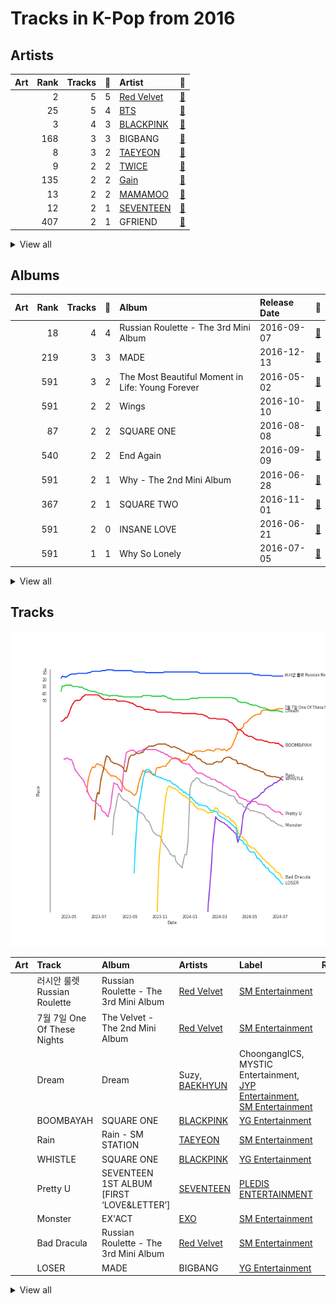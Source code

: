 # Tracks in K-Pop from 2016

## Artists

| Art | Rank | Tracks | 💚 | Artist | 🔗 |
|:---|---:|---:|---:|:---|:---|
| <img src="https://i.scdn.co/image/ab6761610000e5eb02a562ea6b1dc718394010ac" alt="" width="50" /> | 2 | 5 | 5 | [Red Velvet](../../../artists/red_velvet/overview.md) | [🔗](https://open.spotify.com/artist/1z4g3DjTBBZKhvAroFlhOM) |
| <img src="https://i.scdn.co/image/ab6761610000e5ebd642648235ebf3460d2d1f6a" alt="" width="50" /> | 25 | 5 | 4 | [BTS](../../../artists/bts/overview.md) | [🔗](https://open.spotify.com/artist/3Nrfpe0tUJi4K4DXYWgMUX) |
| <img src="https://i.scdn.co/image/ab6761610000e5ebc9690bc711d04b3d4fd4b87c" alt="" width="50" /> | 3 | 4 | 3 | [BLACKPINK](../../../artists/blackpink/overview.md) | [🔗](https://open.spotify.com/artist/41MozSoPIsD1dJM0CLPjZF) |
| <img src="https://i.scdn.co/image/ab6761610000e5eb597a4257d0022e2ac837fa7d" alt="" width="50" /> | 168 | 3 | 3 | BIGBANG | [🔗](https://open.spotify.com/artist/4Kxlr1PRlDKEB0ekOCyHgX) |
| <img src="https://i.scdn.co/image/ab6761610000e5eb5e97e9ea9133fbfa41e27498" alt="" width="50" /> | 8 | 3 | 2 | [TAEYEON](../../../artists/taeyeon/overview.md) | [🔗](https://open.spotify.com/artist/3qNVuliS40BLgXGxhdBdqu) |
| <img src="https://i.scdn.co/image/ab6761610000e5eb0c6952f39ba680489149a54c" alt="" width="50" /> | 9 | 2 | 2 | [TWICE](../../../artists/twice/overview.md) | [🔗](https://open.spotify.com/artist/7n2Ycct7Beij7Dj7meI4X0) |
| <img src="https://i.scdn.co/image/ab67616d0000b273e328c250ba600a7e0a48f867" alt="" width="50" /> | 135 | 2 | 2 | [Gain](../../../artists/gain/overview.md) | [🔗](https://open.spotify.com/artist/4R60A85t9mTZzCqJlVswuo) |
| <img src="https://i.scdn.co/image/ab6761610000e5ebe12972169702affd7a4c48ec" alt="" width="50" /> | 13 | 2 | 2 | [MAMAMOO](../../../artists/mamamoo/overview.md) | [🔗](https://open.spotify.com/artist/0XATRDCYuuGhk0oE7C0o5G) |
| <img src="https://i.scdn.co/image/ab6761610000e5eb9b445a3abb3dda380ec07243" alt="" width="50" /> | 12 | 2 | 1 | [SEVENTEEN](../../../artists/seventeen/overview.md) | [🔗](https://open.spotify.com/artist/7nqOGRxlXj7N2JYbgNEjYH) |
| <img src="https://i.scdn.co/image/ab6761610000e5ebd0701912e6fccf8427bc7361" alt="" width="50" /> | 407 | 2 | 1 | GFRIEND | [🔗](https://open.spotify.com/artist/0qlWcS66ohOIi0M8JZwPft) |


<details>
<summary>View all</summary>

| Art | Rank | Tracks | 💚 | Artist | 🔗 |
|:---|---:|---:|---:|:---|:---|
| <img src="https://i.scdn.co/image/ab6761610000e5eb8fa01bd9ebc453cbb85a4843" alt="" width="50" /> | 30 | 1 | 1 | [NCT 127](../../../artists/nct_127/overview.md) | [🔗](https://open.spotify.com/artist/7f4ignuCJhLXfZ9giKT7rH) |
| <img src="https://i.scdn.co/image/ab6761610000e5ebf8786ccb6031a3266bb15606" alt="" width="50" /> | 244 | 1 | 1 | [WJSN](../../../artists/wjsn/overview.md) | [🔗](https://open.spotify.com/artist/6hhqsQZhtp9hfaZhSd0VSD) |
| <img src="https://i.scdn.co/image/621c729dd90a6e7a63fc8f0957b2b928834ec5a8" alt="" width="50" /> | 119 | 1 | 1 | 4Minute | [🔗](https://open.spotify.com/artist/6cdC1cwqh3eJAXaxXJt2jv) |
| <img src="https://i.scdn.co/image/ab6761610000e5ebca4f165e62fbf5ab5a3750ba" alt="" width="50" /> | 407 | 1 | 1 | JIN | [🔗](https://open.spotify.com/artist/5vV3bFXnN6D6N3Nj4xRvaV) |
| <img src="https://i.scdn.co/image/ab6761610000e5eb9c4acb1897759452c0ed82d9" alt="" width="50" /> | 407 | 1 | 1 | WINNER | [🔗](https://open.spotify.com/artist/5DuzBeOgFwViFcv00Q5PFb) |
| <img src="https://i.scdn.co/image/ab6761610000e5eb84f9ce82754d57d4ee374d42" alt="" width="50" /> | 407 | 1 | 1 | VIXX | [🔗](https://open.spotify.com/artist/5BkB3rXc0qIdUtuEnhbK0A) |
| <img src="https://i.scdn.co/image/ab67616d0000b27336adcea4e93245f1fec547df" alt="" width="50" /> | 407 | 1 | 1 | AOA | [🔗](https://open.spotify.com/artist/54gWVQFHf8IIqbjxAoOarN) |
| <img src="https://i.scdn.co/image/ab6761610000e5eb611e60f2b061c920476b2df3" alt="" width="50" /> | 48 | 1 | 1 | [BAEKHYUN](../../../artists/baekhyun/overview.md) | [🔗](https://open.spotify.com/artist/4ufh0WuMZh6y4Dmdnklvdl) |
| <img src="https://i.scdn.co/image/ab67616d0000b27395ab9a02d082c6df434aee14" alt="" width="50" /> | 407 | 1 | 1 | LADIES' CODE | [🔗](https://open.spotify.com/artist/4epPY1AW9lQeVUM1XaFiwi) |
| <img src="https://i.scdn.co/image/ab67616d0000b273112b210accd05345a17a46f0" alt="" width="50" /> | 74 | 1 | 1 | Suzy | [🔗](https://open.spotify.com/artist/4U80LJd8sG6U9YTFP5izka) |
| <img src="https://i.scdn.co/image/ab6761610000e5ebaf3c4b988a6fef40843cdc83" alt="" width="50" /> | 19 | 1 | 1 | [EXO](../../../artists/exo/overview.md) | [🔗](https://open.spotify.com/artist/3cjEqqelV9zb4BYE3qDQ4O) |
| <img src="https://i.scdn.co/image/ab6761610000e5eb8e7d00d3aae87cf8fc6946e2" alt="" width="50" /> | 407 | 1 | 1 | V | [🔗](https://open.spotify.com/artist/3JsHnjpbhX4SnySpvpa9DK) |
| <img src="https://i.scdn.co/image/ab6761610000e5eb30a517d1b703c3eabdac2855" alt="" width="50" /> | 80 | 1 | 1 | Wonder Girls | [🔗](https://open.spotify.com/artist/3Cv2vi3WTl8VZOTdrBkKdM) |
| <img src="https://i.scdn.co/image/ab6761610000e5ebb85caa5f0e213fbfc29b91db" alt="" width="50" /> | 407 | 1 | 1 | HYOYEON | [🔗](https://open.spotify.com/artist/0B3I6YgdnfXehUCpsO6oB8) |
| <img src="https://i.scdn.co/image/ab67616d0000b2733be3a6a60408608f0d33e3bc" alt="" width="50" /> | 272 | 2 | 0 | SISTAR | [🔗](https://open.spotify.com/artist/2wTLheTmMcFCA4hdY8hZJP) |
| <img src="https://i.scdn.co/image/ab6761610000e5eb0e75f2e6bee76a3cea21cd51" alt="" width="50" /> | 71 | 2 | 0 | TAEMIN | [🔗](https://open.spotify.com/artist/13rF01aOogvnkuQXOlgTW8) |
| <img src="https://i.scdn.co/image/ab6761610000e5ebd90aa536055fe9806b3960e6" alt="" width="50" /> | 407 | 1 | 0 | GOT7 | [🔗](https://open.spotify.com/artist/6nfDaffa50mKtEOwR8g4df) |
| <img src="https://i.scdn.co/image/ab6761610000e5eb55ceeda87713cdf230a0a6ae" alt="" width="50" /> | 407 | 1 | 0 | KARD | [🔗](https://open.spotify.com/artist/2JhAlkmukNvarUpGhTFXUQ) |
| <img src="https://i.scdn.co/image/ab6761610000e5eb5cd460490fb1c55b8ed8c40b" alt="" width="50" /> | 89 | 1 | 0 | [OH MY GIRL](../../../artists/oh_my_girl/overview.md) | [🔗](https://open.spotify.com/artist/2019zR22qK2RBvCqtudBaI) |
| <img src="https://i.scdn.co/image/ab6761610000e5eb271110d977700b69d9548993" alt="" width="50" /> | 276 | 1 | 0 | EXID | [🔗](https://open.spotify.com/artist/1xs6WFotNQSXweo0GXrS0O) |
| <img src="https://i.scdn.co/image/ab6761610000e5eb55083bec4696aa1fb3a146e8" alt="" width="50" /> | 402 | 1 | 0 | KIMSEJEONG | [🔗](https://open.spotify.com/artist/1lFLniFTaPjYCtQZvDXpqu) |
| <img src="https://i.scdn.co/image/ab6761610000e5ebb1b30eac112970257ddfefe4" alt="" width="50" /> | 407 | 1 | 0 | HUR YOUNG JI | [🔗](https://open.spotify.com/artist/0FUmt6iMoB9sJpxZuWkOI5) |

</details>


## Albums

| Art | Rank | Tracks | 💚 | Album | Release Date | 🔗 |
|:---|---:|---:|---:|:---|:---|:---|
| <img src="https://i.scdn.co/image/ab67616d0000b2733f30a062dafcdbc1a8fad842" alt="" width="50" /> | 18 | 4 | 4 | Russian Roulette - The 3rd Mini Album | 2016-09-07 | [🔗](https://open.spotify.com/album/6MNlcai3skKLKv5syzFwC3) |
| <img src="https://i.scdn.co/image/ab67616d0000b273fd0d9a33127c1d3f58ba3504" alt="" width="50" /> | 219 | 3 | 3 | MADE | 2016-12-13 | [🔗](https://open.spotify.com/album/2SPrl8C8pgSM5gXbAiyJHY) |
| <img src="https://i.scdn.co/image/ab67616d0000b273c6dbc63cf145b4ff6bee3322" alt="" width="50" /> | 591 | 3 | 2 | The Most Beautiful Moment in Life: Young Forever | 2016-05-02 | [🔗](https://open.spotify.com/album/1k5bJ8l5oL5xxVBVHjil09) |
| <img src="https://i.scdn.co/image/ab67616d0000b2738bd5d941f9ced8e7f9c60dd4" alt="" width="50" /> | 591 | 2 | 2 | Wings | 2016-10-10 | [🔗](https://open.spotify.com/album/1vhNGBTFoaSTLbHjPGFIlF) |
| <img src="https://i.scdn.co/image/ab67616d0000b273ff4ec21d7817138cabcc19bc" alt="" width="50" /> | 87 | 2 | 2 | SQUARE ONE | 2016-08-08 | [🔗](https://open.spotify.com/album/0FOOodYRlj7gzh7q7IjmNZ) |
| <img src="https://i.scdn.co/image/ab67616d0000b2731c80e9c3e5cfd25ccf4a57e4" alt="" width="50" /> | 540 | 2 | 2 | End Again | 2016-09-09 | [🔗](https://open.spotify.com/album/1Lb5NVfPBTadR5jl6Vpkdq) |
| <img src="https://i.scdn.co/image/ab67616d0000b273e4915763c3c7f7a05cc93885" alt="" width="50" /> | 591 | 2 | 1 | Why - The 2nd Mini Album | 2016-06-28 | [🔗](https://open.spotify.com/album/1ukBQWhQwWKqTGgs0YzRzU) |
| <img src="https://i.scdn.co/image/ab67616d0000b27318a4a215052e9f396864bd73" alt="" width="50" /> | 367 | 2 | 1 | SQUARE TWO | 2016-11-01 | [🔗](https://open.spotify.com/album/2Fna4Tb7fme5aHsNMJtVtp) |
| <img src="https://i.scdn.co/image/ab67616d0000b2734be0f7bf49f6b31c3dfc42ae" alt="" width="50" /> | 591 | 2 | 0 | INSANE LOVE | 2016-06-21 | [🔗](https://open.spotify.com/album/4Yz1WY6PlJepdbnl4m72b8) |
| <img src="https://i.scdn.co/image/ab67616d0000b273544a6e99632cd340e1619796" alt="" width="50" /> | 591 | 1 | 1 | Why So Lonely | 2016-07-05 | [🔗](https://open.spotify.com/album/2TzaSJlsVyKcZ0NOf2TI9U) |


<details>
<summary>View all</summary>

| Art | Rank | Tracks | 💚 | Album | Release Date | 🔗 |
|:---|---:|---:|---:|:---|:---|:---|
| <img src="https://i.scdn.co/image/ab67616d0000b273387444ab2fc1f08dfe7915ab" alt="" width="50" /> | 591 | 1 | 1 | Twicecoaster: Lane 1 | 2016-10-24 | [🔗](https://open.spotify.com/album/5zQhaDNbiXHRqd8Y51I4vy) |
| <img src="https://i.scdn.co/image/ab67616d0000b27381fb7e4e392f0a99b3947eb6" alt="" width="50" /> | 58 | 1 | 1 | The Velvet - The 2nd Mini Album | 2016-03-17 | [🔗](https://open.spotify.com/album/2qgl7dAgslqL1w2l2wQhMA) |
| <img src="https://i.scdn.co/image/ab67616d0000b273c5d92b755061ede5e5c07544" alt="" width="50" /> | 591 | 1 | 1 | THE SECRET | 2016-08-17 | [🔗](https://open.spotify.com/album/0usNbLkckzIo34wUPehZdh) |
| <img src="https://i.scdn.co/image/ab67616d0000b273deeee778a591e7032c1bdc80" alt="" width="50" /> | 160 | 1 | 1 | SEVENTEEN 1ST ALBUM [FIRST ‘LOVE&LETTER’] | 2016-04-25 | [🔗](https://open.spotify.com/album/50BrkBakrLWufmTLjCVBwn) |
| <img src="https://i.scdn.co/image/ab67616d0000b27316e21608ece123c20bd24306" alt="" width="50" /> | 126 | 1 | 1 | Rain - SM STATION | 2016-02-03 | [🔗](https://open.spotify.com/album/5MgY1E2inbDcthAQEzwz8L) |
| <img src="https://i.scdn.co/image/ab67616d0000b2739e9e3a1adcc32090690fd0b6" alt="" width="50" /> | 591 | 1 | 1 | Page Two | 2016-04-25 | [🔗](https://open.spotify.com/album/6q2oUEqL9uzVXHCeKoA8JV) |
| <img src="https://i.scdn.co/image/ab67616d0000b2732d10195d8d9abd1357fff450" alt="" width="50" /> | 384 | 1 | 1 | NCT #127 - The 1st Mini Album | 2016-07-10 | [🔗](https://open.spotify.com/album/7xmqXxPAmkgn5HK9FcyBxR) |
| <img src="https://i.scdn.co/image/ab67616d0000b27338fc902e1d368df7fc0d77a3" alt="" width="50" /> | 591 | 1 | 1 | Melting | 2016-02-26 | [🔗](https://open.spotify.com/album/11hjJntrvmauDoga4Krr0U) |
| <img src="https://i.scdn.co/image/ab67616d0000b27395ab9a02d082c6df434aee14" alt="" width="50" /> | 591 | 1 | 1 | MYST3RY | 2016-02-24 | [🔗](https://open.spotify.com/album/2kOn7OTf9UGL0fyxy8yT7n) |
| <img src="https://i.scdn.co/image/ab67616d0000b273733b6abfa76a28b999feb572" alt="" width="50" /> | 591 | 1 | 1 | MEMORY | 2016-11-07 | [🔗](https://open.spotify.com/album/3Q34hV5fBbMpRpADmlptr7) |
| <img src="https://i.scdn.co/image/ab67616d0000b273832e7727a0d03c3717af52bc" alt="" width="50" /> | 591 | 1 | 1 | Hades | 2016-08-12 | [🔗](https://open.spotify.com/album/78huKT6T1zZUJxbkGBQJZC) |
| <img src="https://i.scdn.co/image/ab67616d0000b2738dd6de651baf8860665f8003" alt="" width="50" /> | 591 | 1 | 1 | HWARANG, Pt. 2 (Music from the Original TV Series) | 2016-12-20 | [🔗](https://open.spotify.com/album/0sL76PXbgRh97MTzadqEMa) |
| <img src="https://i.scdn.co/image/ab67616d0000b273fc5b3a4f6c07140daa455a61" alt="" width="50" /> | 591 | 1 | 1 | GFRIEND 3rd Mini Album 'SNOWFLAKE' | 2016-01-25 | [🔗](https://open.spotify.com/album/0COnSwFb5qOhABUyWNw6Kp) |
| <img src="https://i.scdn.co/image/ab67616d0000b273f46a83ded2dad7aa4b18fc84" alt="" width="50" /> | 591 | 1 | 1 | EXIT : E | 2016-02-01 | [🔗](https://open.spotify.com/album/7D2FML3EyRJcCoiEgUbRxT) |
| <img src="https://i.scdn.co/image/ab67616d0000b27315a67578922d65121b12073d" alt="" width="50" /> | 171 | 1 | 1 | EX'ACT | 2016-06-09 | [🔗](https://open.spotify.com/album/5Cckx6G2aRR4aZBV6eIYdc) |
| <img src="https://i.scdn.co/image/ab67616d0000b273112b210accd05345a17a46f0" alt="" width="50" /> | 68 | 1 | 1 | Dream | 2016-01-07 | [🔗](https://open.spotify.com/album/7ciJtZ2tYXhKsndQ7bf7Vw) |
| <img src="https://i.scdn.co/image/ab67616d0000b27385155038f6eb09e2212d7094" alt="" width="50" /> | 591 | 1 | 1 | Act. 7 | 2016-02-01 | [🔗](https://open.spotify.com/album/2QGDdrZDuxK7VBmcJZxi1B) |
| <img src="https://i.scdn.co/image/ab67616d0000b273f6b3c3882231b3c8a5bb79f4" alt="" width="50" /> | 591 | 1 | 1 | AOA 4th Mini Album Good Luck | 2016-05-16 | [🔗](https://open.spotify.com/album/3D4EskjAYfo91G4BN7XcbB) |
| <img src="https://i.scdn.co/image/ab67616d0000b273dbd5c6e6e365a3e70832780d" alt="" width="50" /> | 591 | 1 | 0 | さよならひとり | 2016-07-27 | [🔗](https://open.spotify.com/album/0VOMzswFy3fFsOb1tYs1Wd) |
| <img src="https://i.scdn.co/image/ab67616d0000b273a994eb69242daf25e8730a72" alt="" width="50" /> | 591 | 1 | 0 | WINDY DAY | 2016 | [🔗](https://open.spotify.com/album/7coV2krimvobeWltmNvYeC) |
| <img src="https://i.scdn.co/image/ab67616d0000b273e4751812fc466db9cc6bd9aa" alt="" width="50" /> | 591 | 1 | 0 | Street | 2016-06-01 | [🔗](https://open.spotify.com/album/2UJZYFwoSUlbMKo73IjQ9R) |
| <img src="https://i.scdn.co/image/ab67616d0000b273586377cdbf841e6f03da3e0c" alt="" width="50" /> | 591 | 1 | 0 | Press It - The 1st Album | 2016-02-23 | [🔗](https://open.spotify.com/album/3BPjJEl3GqXKDhYZf7iFfs) |
| <img src="https://i.scdn.co/image/ab67616d0000b273eb366517758754ca13a4adf5" alt="" width="50" /> | 433 | 1 | 0 | Love&Letter repackage album | 2016-07-04 | [🔗](https://open.spotify.com/album/7mP7AFehQDonPKEQiXvpvB) |
| <img src="https://i.scdn.co/image/ab67616d0000b273303e5bf3d35497223f95f9d2" alt="" width="50" /> | 591 | 1 | 0 | K.A.R.D Project Vol.1 "Oh NaNa" | 2016-12-13 | [🔗](https://open.spotify.com/album/2HpryOOYLbnST4aCT5v4lF) |
| <img src="https://i.scdn.co/image/ab67616d0000b273a6afb253632c318f79697cf2" alt="" width="50" /> | 591 | 1 | 0 | Jelly box Flower Way SEJEONG | 2016-11-23 | [🔗](https://open.spotify.com/album/32dL7nyPowMbiu8QFrAkIM) |
| <img src="https://i.scdn.co/image/ab67616d0000b27393f063bd7b14993d5ffb9287" alt="" width="50" /> | 591 | 1 | 0 | GFRIEND The 1st Album 'LOL' | 2016-07-11 | [🔗](https://open.spotify.com/album/0PlSM2Hml1cFANnzYu6RCg) |
| <img src="https://i.scdn.co/image/ab67616d0000b273c2fd5798faa7d82dadb1b330" alt="" width="50" /> | 591 | 1 | 0 | FLIGHT LOG : TURBULENCE | 2016-09-27 | [🔗](https://open.spotify.com/album/4m7ocqdUZh1ohn3nxurMf0) |

</details>


## Tracks

![Track score ranking over time](../../../images/playlists/k-pop/2016/tracks_time_series.png)

| Art | Track | Album | Artists | Label | Rank | 💚 | 🔗 |
|:---|:---|:---|:---|:---|---:|:---|:---|
| <img src="https://i.scdn.co/image/ab67616d0000b2733f30a062dafcdbc1a8fad842" alt="" width="50" /> | 러시안 룰렛 Russian Roulette | Russian Roulette - The 3rd Mini Album | [Red Velvet](../../../artists/red_velvet/overview.md) | [SM Entertainment](../../../labels/sm_entertainment) | 15 | 💚 | [🔗](https://open.spotify.com/track/5HiSc2ZCGn8L3cH3qSwzBT) |
| <img src="https://i.scdn.co/image/ab67616d0000b27381fb7e4e392f0a99b3947eb6" alt="" width="50" /> | 7월 7일 One Of These Nights | The Velvet - The 2nd Mini Album | [Red Velvet](../../../artists/red_velvet/overview.md) | [SM Entertainment](../../../labels/sm_entertainment) | 62 | 💚 | [🔗](https://open.spotify.com/track/6koMMQlsRWBwHZXdtWxgUk) |
| <img src="https://i.scdn.co/image/ab67616d0000b273112b210accd05345a17a46f0" alt="" width="50" /> | Dream | Dream | Suzy, [BAEKHYUN](../../../artists/baekhyun/overview.md) | ChoongangICS, MYSTIC Entertainment, [JYP Entertainment](../../../labels/jyp_entertainment), [SM Entertainment](../../../labels/sm_entertainment) | 67 | 💚 | [🔗](https://open.spotify.com/track/3JBnDOUd18QKjDqSYuOfpm) |
| <img src="https://i.scdn.co/image/ab67616d0000b273ff4ec21d7817138cabcc19bc" alt="" width="50" /> | BOOMBAYAH | SQUARE ONE | [BLACKPINK](../../../artists/blackpink/overview.md) | [YG Entertainment](../../../labels/yg_entertainment) | 117 | 💚 | [🔗](https://open.spotify.com/track/13MF2TYuyfITClL1R2ei6e) |
| <img src="https://i.scdn.co/image/ab67616d0000b27316e21608ece123c20bd24306" alt="" width="50" /> | Rain | Rain - SM STATION | [TAEYEON](../../../artists/taeyeon/overview.md) | [SM Entertainment](../../../labels/sm_entertainment) | 160 | 💚 | [🔗](https://open.spotify.com/track/1ukyvyEeSg1odSQvhlRAIU) |
| <img src="https://i.scdn.co/image/ab67616d0000b273ff4ec21d7817138cabcc19bc" alt="" width="50" /> | WHISTLE | SQUARE ONE | [BLACKPINK](../../../artists/blackpink/overview.md) | [YG Entertainment](../../../labels/yg_entertainment) | 165 | 💚 | [🔗](https://open.spotify.com/track/6NEoeBLQbOMw92qMeLfI40) |
| <img src="https://i.scdn.co/image/ab67616d0000b273deeee778a591e7032c1bdc80" alt="" width="50" /> | Pretty U | SEVENTEEN 1ST ALBUM [FIRST ‘LOVE&LETTER’] | [SEVENTEEN](../../../artists/seventeen/overview.md) | [PLEDIS ENTERTAINMENT](../../../labels/pledis_entertainment) | 215 | 💚 | [🔗](https://open.spotify.com/track/1117juaaAkSIUsQxTmmcKM) |
| <img src="https://i.scdn.co/image/ab67616d0000b27315a67578922d65121b12073d" alt="" width="50" /> | Monster | EX'ACT | [EXO](../../../artists/exo/overview.md) | [SM Entertainment](../../../labels/sm_entertainment) | 232 | 💚 | [🔗](https://open.spotify.com/track/7GbUWl6qLW1gdngbEV2WDJ) |
| <img src="https://i.scdn.co/image/ab67616d0000b2733f30a062dafcdbc1a8fad842" alt="" width="50" /> | Bad Dracula | Russian Roulette - The 3rd Mini Album | [Red Velvet](../../../artists/red_velvet/overview.md) | [SM Entertainment](../../../labels/sm_entertainment) | 307 | 💚 | [🔗](https://open.spotify.com/track/4z5aqQOYYsvjXuXjjhKVJ2) |
| <img src="https://i.scdn.co/image/ab67616d0000b273fd0d9a33127c1d3f58ba3504" alt="" width="50" /> | LOSER | MADE | BIGBANG | [YG Entertainment](../../../labels/yg_entertainment) | 315 | 💚 | [🔗](https://open.spotify.com/track/2vzn8usBcuNL93DnTjEK0z) |


<details>
<summary>View all</summary>

| Art | Track | Album | Artists | Label | Rank | 💚 | 🔗 |
|:---|:---|:---|:---|:---|---:|:---|:---|
| <img src="https://i.scdn.co/image/ab67616d0000b2733f30a062dafcdbc1a8fad842" alt="" width="50" /> | Fool | Russian Roulette - The 3rd Mini Album | [Red Velvet](../../../artists/red_velvet/overview.md) | [SM Entertainment](../../../labels/sm_entertainment) | 399 | 💚 | [🔗](https://open.spotify.com/track/21C7B7PWYDW00czamOjleO) |
| <img src="https://i.scdn.co/image/ab67616d0000b27318a4a215052e9f396864bd73" alt="" width="50" /> | PLAYING WITH FIRE | SQUARE TWO | [BLACKPINK](../../../artists/blackpink/overview.md) | [YG Entertainment](../../../labels/yg_entertainment) | 540 | 💚 | [🔗](https://open.spotify.com/track/7qmvLmX9tyaTiBAVNI6YEn) |
| <img src="https://i.scdn.co/image/ab67616d0000b2733f30a062dafcdbc1a8fad842" alt="" width="50" /> | Lucky Girl | Russian Roulette - The 3rd Mini Album | [Red Velvet](../../../artists/red_velvet/overview.md) | [SM Entertainment](../../../labels/sm_entertainment) | 545 | 💚 | [🔗](https://open.spotify.com/track/22v5j98MRwc6p5KgwHvpBZ) |
| <img src="https://i.scdn.co/image/ab67616d0000b2732d10195d8d9abd1357fff450" alt="" width="50" /> | 소방차 Fire Truck | NCT #127 - The 1st Mini Album | [NCT 127](../../../artists/nct_127/overview.md) | [SM Entertainment](../../../labels/sm_entertainment) | 567 | 💚 | [🔗](https://open.spotify.com/track/5hHlmrSV6d9LFMsDA1lamE) |
| <img src="https://i.scdn.co/image/ab67616d0000b273eb366517758754ca13a4adf5" alt="" width="50" /> | VERY NICE | Love&Letter repackage album | [SEVENTEEN](../../../artists/seventeen/overview.md) | [PLEDIS ENTERTAINMENT](../../../labels/pledis_entertainment) | 639 | | [🔗](https://open.spotify.com/track/1Rrj7KyS2R6SP9CQMDJW1w) |
| <img src="https://i.scdn.co/image/ab67616d0000b273fd0d9a33127c1d3f58ba3504" alt="" width="50" /> | LET'S NOT FALL IN LOVE | MADE | BIGBANG | [YG Entertainment](../../../labels/yg_entertainment) | 711 | 💚 | [🔗](https://open.spotify.com/track/6UgkB0xM45TR3Zjqm3GQ6T) |
| <img src="https://i.scdn.co/image/ab67616d0000b2731c80e9c3e5cfd25ccf4a57e4" alt="" width="50" /> | Carrie (The First Day) | End Again | [Gain](../../../artists/gain/overview.md) | APOP Entertainment, MYSTIC Entertainment | 803 | 💚 | [🔗](https://open.spotify.com/track/5n2Z6Z4Tw6hkbMqY4lT24u) |
| <img src="https://i.scdn.co/image/ab67616d0000b273a994eb69242daf25e8730a72" alt="" width="50" /> | WINDY DAY | WINDY DAY | [OH MY GIRL](../../../artists/oh_my_girl/overview.md) | [WM Entertainment](../../../labels/wm_entertainment) | 880 | | [🔗](https://open.spotify.com/track/7prrcyZc48tO9hGzdnU9aD) |
| <img src="https://i.scdn.co/image/ab67616d0000b273fc5b3a4f6c07140daa455a61" alt="" width="50" /> | Rough | GFRIEND 3rd Mini Album 'SNOWFLAKE' | GFRIEND | [SOURCE MUSIC](../../../labels/source_music) | 880 | 💚 | [🔗](https://open.spotify.com/track/3CVeGXpoPKJQ9JuhPp3mpL) |
| <img src="https://i.scdn.co/image/ab67616d0000b27385155038f6eb09e2212d7094" alt="" width="50" /> | Hate | Act. 7 | 4Minute | [CUBE ENTERTAINMENT](../../../labels/cube_entertainment) | 880 | 💚 | [🔗](https://open.spotify.com/track/3Hd6zm1J4bVeu4VXwaDQL3) |
| <img src="https://i.scdn.co/image/ab67616d0000b273f46a83ded2dad7aa4b18fc84" alt="" width="50" /> | BABY BABY | EXIT : E | WINNER | [YG Entertainment](../../../labels/yg_entertainment) | 880 | 💚 | [🔗](https://open.spotify.com/track/2zLRE8rUhH2i7maIU5sWVI) |
| <img src="https://i.scdn.co/image/ab67616d0000b273586377cdbf841e6f03da3e0c" alt="" width="50" /> | Drip Drop | Press It - The 1st Album | TAEMIN | [SM Entertainment](../../../labels/sm_entertainment) | 880 | | [🔗](https://open.spotify.com/track/7EYDRfuloB4kG28ECZkPZB) |
| <img src="https://i.scdn.co/image/ab67616d0000b27395ab9a02d082c6df434aee14" alt="" width="50" /> | Galaxy | MYST3RY | LADIES' CODE | 폴라리스엔터테인먼트, BlockBerryCreative | 880 | 💚 | [🔗](https://open.spotify.com/track/5rd00qaUJugfI8nhPcxA3o) |
| <img src="https://i.scdn.co/image/ab67616d0000b27338fc902e1d368df7fc0d77a3" alt="" width="50" /> | You’re the Best | Melting | [MAMAMOO](../../../artists/mamamoo/overview.md) | [Genie Music Corporation](../../../labels/genie_music_corporation), [Stone Music Entertainment](../../../labels/stone_music_entertainment) | 880 | 💚 | [🔗](https://open.spotify.com/track/3BUZUCu1uHaTvroizwqLHt) |
| <img src="https://i.scdn.co/image/ab67616d0000b2739e9e3a1adcc32090690fd0b6" alt="" width="50" /> | CHEER UP | Page Two | [TWICE](../../../artists/twice/overview.md) | [Republic Records](../../../labels/republic_records) | 880 | 💚 | [🔗](https://open.spotify.com/track/7lB4rxNVc7vm33ZSZXVRAQ) |
| <img src="https://i.scdn.co/image/ab67616d0000b273c6dbc63cf145b4ff6bee3322" alt="" width="50" /> | Butterfly | The Most Beautiful Moment in Life: Young Forever | [BTS](../../../artists/bts/overview.md) | [BIGHIT MUSIC](../../../labels/bighit_music) | 880 | 💚 | [🔗](https://open.spotify.com/track/2QP1vvLPtAVOVAFabpqypA) |
| <img src="https://i.scdn.co/image/ab67616d0000b273c6dbc63cf145b4ff6bee3322" alt="" width="50" /> | Dope | The Most Beautiful Moment in Life: Young Forever | [BTS](../../../artists/bts/overview.md) | [BIGHIT MUSIC](../../../labels/bighit_music) | 880 | 💚 | [🔗](https://open.spotify.com/track/4o3Ao6wY5fbJR32fQKabfQ) |
| <img src="https://i.scdn.co/image/ab67616d0000b273c6dbc63cf145b4ff6bee3322" alt="" width="50" /> | Save Me | The Most Beautiful Moment in Life: Young Forever | [BTS](../../../artists/bts/overview.md) | [BIGHIT MUSIC](../../../labels/bighit_music) | 880 | | [🔗](https://open.spotify.com/track/7bxGcILuAjkZzaveU28ZJS) |
| <img src="https://i.scdn.co/image/ab67616d0000b273f6b3c3882231b3c8a5bb79f4" alt="" width="50" /> | Good Luck | AOA 4th Mini Album Good Luck | AOA | [FNC ENTERTAINMENT](../../../labels/fnc_entertainment) | 880 | 💚 | [🔗](https://open.spotify.com/track/577ckDBuyYNGeqetUhbv7d) |
| <img src="https://i.scdn.co/image/ab67616d0000b273e4751812fc466db9cc6bd9aa" alt="" width="50" /> | L.I.E | Street | EXID | BANANA CULTURE | 880 | | [🔗](https://open.spotify.com/track/4c1cUu1PFDX1YB6JDvG8vf) |
| <img src="https://i.scdn.co/image/ab67616d0000b2734be0f7bf49f6b31c3dfc42ae" alt="" width="50" /> | I Like That | INSANE LOVE | SISTAR | [Starship Entertainment](../../../labels/starship_entertainment) | 880 | | [🔗](https://open.spotify.com/track/4wAjmojVxc6Wbeca9XvnDo) |
| <img src="https://i.scdn.co/image/ab67616d0000b2734be0f7bf49f6b31c3dfc42ae" alt="" width="50" /> | Say! Yes | INSANE LOVE | SISTAR | [Starship Entertainment](../../../labels/starship_entertainment) | 880 | | [🔗](https://open.spotify.com/track/5gDxhjgpRoClBFrOcNGiEQ) |
| <img src="https://i.scdn.co/image/ab67616d0000b273e4915763c3c7f7a05cc93885" alt="" width="50" /> | Good Thing | Why - The 2nd Mini Album | [TAEYEON](../../../artists/taeyeon/overview.md) | [SM Entertainment](../../../labels/sm_entertainment) | 880 | | [🔗](https://open.spotify.com/track/30CAqzLOdc8LbPRzchYaAt) |
| <img src="https://i.scdn.co/image/ab67616d0000b273e4915763c3c7f7a05cc93885" alt="" width="50" /> | Up & Down | Why - The 2nd Mini Album | [TAEYEON](../../../artists/taeyeon/overview.md), HYOYEON | [SM Entertainment](../../../labels/sm_entertainment) | 880 | 💚 | [🔗](https://open.spotify.com/track/2T20Nb7QlVK8K6pRSiDl8N) |
| <img src="https://i.scdn.co/image/ab67616d0000b273544a6e99632cd340e1619796" alt="" width="50" /> | Why So Lonely | Why So Lonely | Wonder Girls | [Republic Records](../../../labels/republic_records) | 880 | 💚 | [🔗](https://open.spotify.com/track/2FBNkgK3GbF2tVWxKNFRjX) |
| <img src="https://i.scdn.co/image/ab67616d0000b27393f063bd7b14993d5ffb9287" alt="" width="50" /> | NAVILLERA | GFRIEND The 1st Album 'LOL' | GFRIEND | [SOURCE MUSIC](../../../labels/source_music) | 880 | | [🔗](https://open.spotify.com/track/2Oi0IO8K4BEbhPUdWcjNmv) |
| <img src="https://i.scdn.co/image/ab67616d0000b273dbd5c6e6e365a3e70832780d" alt="" width="50" /> | さよならひとり | さよならひとり | TAEMIN | [Universal Music LLC](../../../labels/universal_music_llc) | 880 | | [🔗](https://open.spotify.com/track/4ltAvuYuC8PNKAStXiWouZ) |
| <img src="https://i.scdn.co/image/ab67616d0000b273832e7727a0d03c3717af52bc" alt="" width="50" /> | Fantasy | Hades | VIXX | JELLYFISH ENTERTAINMENT | 880 | 💚 | [🔗](https://open.spotify.com/track/3GuJYdmgBXo6Add2CPTRw4) |
| <img src="https://i.scdn.co/image/ab67616d0000b273c5d92b755061ede5e5c07544" alt="" width="50" /> | Secret | THE SECRET | [WJSN](../../../artists/wjsn/overview.md) | [Starship Entertainment](../../../labels/starship_entertainment) | 880 | 💚 | [🔗](https://open.spotify.com/track/1OIb1AalkGikhzCRbWgchd) |
| <img src="https://i.scdn.co/image/ab67616d0000b2731c80e9c3e5cfd25ccf4a57e4" alt="" width="50" /> | Carnival (The Last Day) | End Again | [Gain](../../../artists/gain/overview.md) | APOP Entertainment, MYSTIC Entertainment | 880 | 💚 | [🔗](https://open.spotify.com/track/1wFwU41aWXC5wb7ycY9q61) |
| <img src="https://i.scdn.co/image/ab67616d0000b273c2fd5798faa7d82dadb1b330" alt="" width="50" /> | Hard Carry | FLIGHT LOG : TURBULENCE | GOT7 | [JYP Entertainment](../../../labels/jyp_entertainment) | 880 | | [🔗](https://open.spotify.com/track/1xzCUpXSMnAbckUXDwBTlW) |
| <img src="https://i.scdn.co/image/ab67616d0000b2738bd5d941f9ced8e7f9c60dd4" alt="" width="50" /> | Blood Sweat & Tears | Wings | [BTS](../../../artists/bts/overview.md) | [BIGHIT MUSIC](../../../labels/bighit_music) | 880 | 💚 | [🔗](https://open.spotify.com/track/2u54HNQamwFuOMLSuhSRom) |
| <img src="https://i.scdn.co/image/ab67616d0000b2738bd5d941f9ced8e7f9c60dd4" alt="" width="50" /> | Lie | Wings | [BTS](../../../artists/bts/overview.md) | [BIGHIT MUSIC](../../../labels/bighit_music) | 880 | 💚 | [🔗](https://open.spotify.com/track/1nWB8isqs2tviWk20G5pow) |
| <img src="https://i.scdn.co/image/ab67616d0000b273387444ab2fc1f08dfe7915ab" alt="" width="50" /> | TT | Twicecoaster: Lane 1 | [TWICE](../../../artists/twice/overview.md) | [Republic Records](../../../labels/republic_records) | 880 | 💚 | [🔗](https://open.spotify.com/track/60jFaQV7Z4boGC4ob5B5c6) |
| <img src="https://i.scdn.co/image/ab67616d0000b27318a4a215052e9f396864bd73" alt="" width="50" /> | STAY | SQUARE TWO | [BLACKPINK](../../../artists/blackpink/overview.md) | [YG Entertainment](../../../labels/yg_entertainment) | 880 | | [🔗](https://open.spotify.com/track/3tP6QKbXvtrxiDI7QwKyUf) |
| <img src="https://i.scdn.co/image/ab67616d0000b273733b6abfa76a28b999feb572" alt="" width="50" /> | Décalcomanie | MEMORY | [MAMAMOO](../../../artists/mamamoo/overview.md) | [Genie Music Corporation](../../../labels/genie_music_corporation), [Stone Music Entertainment](../../../labels/stone_music_entertainment) | 880 | 💚 | [🔗](https://open.spotify.com/track/5WitNasXEIRptoLIQUcXMx) |
| <img src="https://i.scdn.co/image/ab67616d0000b273a6afb253632c318f79697cf2" alt="" width="50" /> | Flower Way (Prod. By ZICO) | Jelly box Flower Way SEJEONG | KIMSEJEONG | JELLYFISH ENTERTAINMENT | 880 | | [🔗](https://open.spotify.com/track/1dOD5F2hX5TBtKdQlEseR7) |
| <img src="https://i.scdn.co/image/ab67616d0000b273303e5bf3d35497223f95f9d2" alt="" width="50" /> | Oh NaNa (Hidden. HUR YOUNG JI) | K.A.R.D Project Vol.1 "Oh NaNa" | KARD, HUR YOUNG JI | DSP Media | 880 | | [🔗](https://open.spotify.com/track/1ZgfAxHQCXLt8o1VXEHHAt) |
| <img src="https://i.scdn.co/image/ab67616d0000b273fd0d9a33127c1d3f58ba3504" alt="" width="50" /> | BANG BANG BANG | MADE | BIGBANG | [YG Entertainment](../../../labels/yg_entertainment) | 880 | 💚 | [🔗](https://open.spotify.com/track/3dI59jLoFMjMAyUAyRZnkE) |
| <img src="https://i.scdn.co/image/ab67616d0000b2738dd6de651baf8860665f8003" alt="" width="50" /> | It's Definitely You | HWARANG, Pt. 2 (Music from the Original TV Series) | V, JIN | OH!BOY PROJECT | 880 | 💚 | [🔗](https://open.spotify.com/track/2LowwiemmGMzzNSH1PJprK) |

</details>

